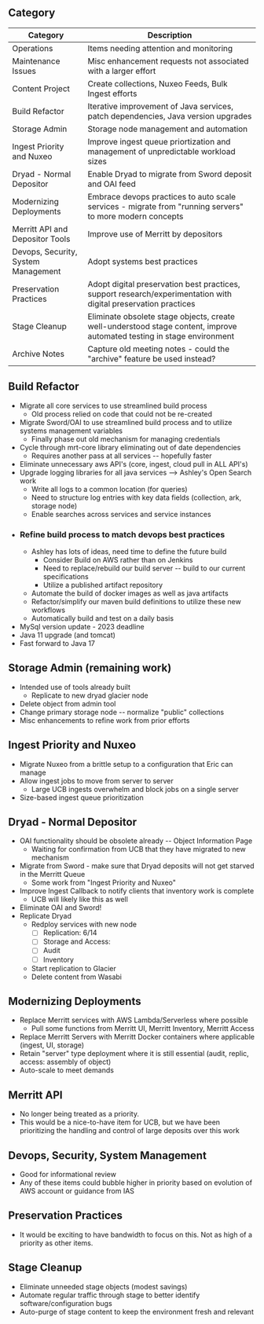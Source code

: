 ## Category

| Category | Description | 
| -------- | ----------- |
| Operations | Items needing attention and monitoring|
| Maintenance Issues | Misc enhancement requests not associated with a larger effort|
| Content Project | Create collections, Nuxeo Feeds, Bulk Ingest efforts |
| Build Refactor | Iterative improvement of Java services, patch dependencies, Java version upgrades |
| Storage Admin | Storage node management and automation |
| Ingest Priority and Nuxeo | Improve ingest queue priortization and management of unpredictable workload sizes |
| Dryad - Normal Depositor | Enable Dryad to migrate from Sword deposit and OAI feed |
| Modernizing Deployments | Embrace devops practices to auto scale services - migrate from "running servers" to more modern concepts|
| Merritt API and Depositor Tools | Improve use of Merritt by depositors|
| Devops, Security, System Management | Adopt systems best practices|
| Preservation Practices | Adopt digital preservation best practices, support research/experimentation with digital preservation practices |
| Stage Cleanup | Eliminate obsolete stage objects, create well-understood stage content, improve automated testing in stage environment |
| Archive Notes | Capture old meeting notes - could the "archive" feature be used instead?|

## Build Refactor

- Migrate all core services to use streamlined build process
  - Old process relied on code that could not be re-created
- Migrate Sword/OAI to use streamlined build process and to utilize systems management variables
  - Finally phase out old mechanism for managing credentials
- Cycle through mrt-core library eliminating out of date dependencies
  - Requires another pass at all services -- hopefully faster
- Eliminate unnecessary aws API's (core, ingest, cloud pull in ALL API's)
- Upgrade logging libraries for all java services --> Ashley's Open Search work
  - Write all logs to a common location (for queries)
  - Need to structure log entries with key data fields (collection, ark, storage node)
  - Enable searches across services and service instances
- ### Refine build process to match devops best practices
  - Ashley has lots of ideas, need time to define the future build
    - Consider Build on AWS rather than on Jenkins
    - Need to replace/rebuild our build server -- build to our current specifications
    - Utilize a published artifact repository
  - Automate the build of docker images as well as java artifacts
  - Refactor/simplify our maven build definitions to utilize these new workflows
  - Automatically build and test on a daily basis
- MySql version update - 2023 deadline
- Java 11 upgrade (and tomcat)
- Fast forward to Java 17

## Storage Admin (remaining work)

- Intended use of tools already built
  - Replicate to new dryad glacier node
- Delete object from admin tool
- Change primary storage node -- normalize "public" collections
- Misc enhancements to refine work from prior efforts

## Ingest Priority and Nuxeo

- Migrate Nuxeo from a brittle setup to a configuration that Eric can manage
- Allow ingest jobs to move from server to server
  - Large UCB ingests overwhelm and block jobs on a single server
- Size-based ingest queue prioritization 

## Dryad - Normal Depositor

- OAI functionality should be obsolete already -- Object Information Page
  - Waiting for confirmation from UCB that they have migrated to new mechanism 
- Migrate from Sword - make sure that Dryad deposits will not get starved in the Merritt Queue
  - Some work from "Ingest Priority and Nuxeo"
- Improve Ingest Callback to notify clients that inventory work is complete
  - UCB will likely like this as well   
- Eliminate OAI and Sword! 
- Replicate Dryad
  - Redploy services with new node
    - [ ] Replication: 6/14
    - [ ] Storage and Access:
    - [ ] Audit
    - [ ] Inventory
  - Start replication to Glacier   
  - Delete content from Wasabi

## Modernizing Deployments

- Replace Merritt services with AWS Lambda/Serverless where possible 
  - Pull some functions from Merritt UI, Merritt Inventory, Merritt Access
- Replace Merritt Servers with Merritt Docker containers where applicable (ingest, UI, storage)
- Retain "server" type deployment where it is still essential (audit, replic, access: assembly of object)
- Auto-scale to meet demands

## Merritt API

- No longer being treated as a priority.
- This would be a nice-to-have item for UCB, but we have been prioritizing the handling and control of large deposits over this work

## Devops, Security, System Management

- Good for informational review
- Any of these items could bubble higher in priority based on evolution of AWS account or guidance from IAS

## Preservation Practices

- It would be exciting to have bandwidth to focus on this.  Not as high of a priority as other items.

## Stage Cleanup

- Eliminate unneeded stage objects (modest savings)
- Automate regular traffic through stage to better identify software/configuration bugs
- Auto-purge of stage content to keep the environment fresh and relevant

